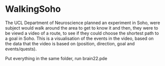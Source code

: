 WalkingSoho
===========

The UCL Department of Neuroscience planned an experiment in Soho, were subject would walk around the area to get to know it and then, they were to be viewd a video of a route, to see if they could choose the shortest path to a goal in Soho. This is a visualisation of the events in the video, based on the data that the video is based on (position, direction, goal and events/quests).


Put everything in the same folder, run brain22.pde
